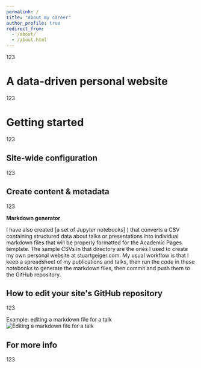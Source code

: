 ```yaml
---
permalink: /
title: "About my career"
author_profile: true
redirect_from: 
  - /about/
  - /about.html
---
```


123

A data-driven personal website
======
123

Getting started
======
123

Site-wide configuration
------
123

Create content & metadata
------
123

**Markdown generator**

I have also created [a set of Jupyter notebooks]
) that converts a CSV containing structured data about talks or presentations into individual markdown files that will be properly formatted for the Academic Pages template. The sample CSVs in that directory are the ones I used to create my own personal website at stuartgeiger.com. My usual workflow is that I keep a spreadsheet of my publications and talks, then run the code in these notebooks to generate the markdown files, then commit and push them to the GitHub repository.

How to edit your site's GitHub repository
------
123

Example: editing a markdown file for a talk
![Editing a markdown file for a talk](/images/profile.png)

For more info
------
123
